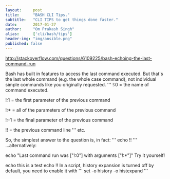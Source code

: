 ```yaml
---
layout:     post
title:      "BASH CLI Tips."
subtitle:   "CLI TIPS to get things done faster."
date:       2017-01-27
author:     "Om Prakash Singh"
alias:      ['cli/bash/tips']
header-img: "img/ansible.png"
published: false
---
```



http://stackoverflow.com/questions/6109225/bash-echoing-the-last-command-run



Bash has built in features to access the last command executed. But that's the last whole command (e.g. the whole case command), not individual simple commands like you originally requested.
'''
!:0 = the name of command executed.

!:1 = the first parameter of the previous command

!:* = all of the parameters of the previous command

!:-1 = the final parameter of the previous command

!! = the previous command line
'''
etc.

So, the simplest answer to the question is, in fact:
'''
echo !!
'''
...alternatively:

echo "Last command run was ["!:0"] with arguments ["!:*"]"
Try it yourself!

echo this is a test
echo !!
In a script, history expansion is turned off by default, you need to enable it with
'''
set -o history -o histexpand
'''
